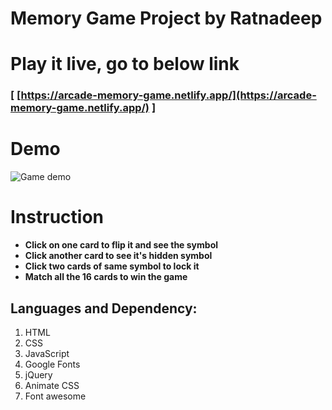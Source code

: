# Memory Game Project by Ratnadeep

# Play it live, go to below link

### [ [https://arcade-memory-game.netlify.app/](https://arcade-memory-game.netlify.app/) ]

# Demo

<img src="./demo.gif" alt="Game demo" />

# Instruction

- **Click on one card to flip it and see the symbol**
- **Click another card to see it's hidden symbol**
- **Click two cards of same symbol to lock it**
- **Match all the 16 cards to win the game**

## Languages and Dependency:

1. HTML
2. CSS
3. JavaScript
4. Google Fonts
5. jQuery
6. Animate CSS
7. Font awesome
